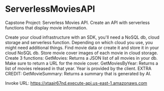 # ServerlessMoviesAPI

Capstone Project: Serverless Movies API.
Create an API with serverless functions that display movie information.

Create your cloud infrastructure with an SDK, you'll need a NoSQL db, cloud storage and serverless function. Depending on which cloud you use, you might need additional things.
Find movie data or create it and store it in your cloud NoSQL db.
Store movie cover images of each movie in cloud storage.
Create 3 functions:
GetMovies: Returns a JSON list of all movies in your db. Make sure to return a URL for the movie cover.
GetMoviesByYear: Returns a list of movies released in that year. Year is provided by the client.
EXTRA CREDIT: GetMovieSummary: Returns a summary that is generated by AI.

Invoke URL: https://xtaair67nd.execute-api.us-east-1.amazonaws.com
